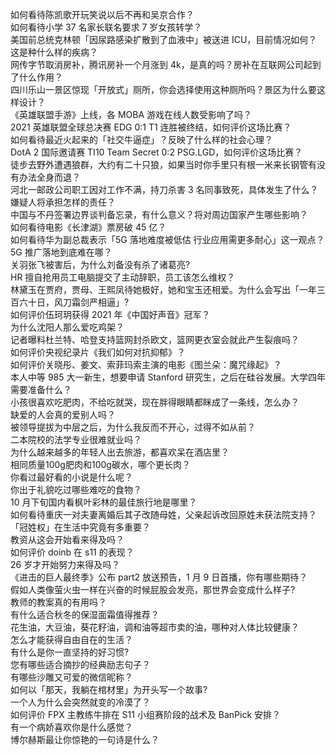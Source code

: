 如何看待陈凯歌开玩笑说以后不再和吴京合作？  
如何看待小学 37 名家长联名要求 7 岁女孩转学？  
美国前总统克林顿「因尿路感染扩散到了血液中」被送进 ICU，目前情况如何？这是种什么样的疾病？  
网传字节取消房补，腾讯房补一个月涨到 4k，是真的吗？房补在互联网公司起到了什么作用？  
四川乐山一景区惊现「开放式」厕所，你会选择使用这种厕所吗？景区为什么要这样设计？  
《英雄联盟手游》上线，各 MOBA 游戏在线人数受影响了吗？  
2021 英雄联盟全球总决赛 EDG 0:1 T1 连胜被终结，如何评价这场比赛？  
如何看待最近火起来的「社交牛逼症」？反映了什么样的社会心理？  
DotA 2 国际邀请赛 TI10 Team Secret 0:2 PSG.LGD，如何评价这场比赛？  
徒步去野外遭遇狼群，大约有二十只狼，如果当时你手里只有根一米来长钢管有没有办法全身而退？  
河北一邮政公司职工因对工作不满，持刀杀害 3 名同事致死，具体发生了什么？嫌疑人将承担怎样的责任？  
中国与不丹签署边界谈判备忘录，有什么意义？将对周边国家产生哪些影响？  
如何看待电影《长津湖》票房破 45 亿？  
如何看待华为副总裁表示「5G 落地难度被低估 行业应用需更多耐心」这一观点？5G 推广落地到底难在哪？  
关羽张飞被害后，为什么刘备没有杀了诸葛亮?  
HR 擅自抢用员工电脑提交了主动辞职，员工该怎么维权？  
林黛玉在贾府，贾母、王熙凤待她极好，她和宝玉还相爱。为什么会写出「一年三百六十日，风刀霜剑严相逼」?  
如何评价伍珂玥获得 2021 年《中国好声音》冠军？  
为什么沈阳人那么爱吃鸡架？  
记者曝料杜兰特、哈登支持篮网封杀欧文，篮网更衣室会就此产生裂痕吗？  
如何评价央视纪录片《我们如何对抗抑郁》？  
如何评价关晓彤、姜文、索菲玛索主演的电影《图兰朵：魔咒缘起》？  
本人中等 985 大一新生，想要申请 Stanford 研究生，之后在硅谷发展。大学四年需要准备什么？  
小孩很喜欢吃肥肉，不给吃就哭，现在胖得眼睛都眯成了一条线，怎么办？  
缺爱的人会真的爱别人吗？  
被领导提拔为中层之后，为什么我反而不开心，过得不如从前？  
二本院校的法学专业很难就业吗？  
为什么越来越多的年轻人出去旅游，都喜欢呆在酒店里？  
相同质量100g肥肉和100g碳水，哪个更长肉？  
你看过最好看的小说是什么呢？  
你出于礼貌吃过哪些难吃的食物？  
10 月下旬国内看枫叶彩林的最佳旅行地是哪里？  
如何看待重庆一对夫妻离婚后其子改随母姓，父亲起诉改回原姓未获法院支持？「冠姓权」在生活中究竟有多重要？  
教资从这会开始看来得及吗？  
如何评价 doinb 在 s11 的表现？  
26 岁才开始努力来得及吗？  
《进击的巨人最终季》公布 part2 放送预告，1 月 9 日首播，你有哪些期待？  
假如人类像萤火虫一样在兴奋的时候屁股会发亮，那世界会变成什么样子?  
教师的教案真的有用吗？  
有什么适合秋冬的保湿面霜值得推荐？  
花生油，大豆油，葵花籽油，调和油等超市卖的油，哪种对人体比较健康？  
怎么才能获得自由自在的生活？  
有什么是你一直坚持的好习惯?  
您有哪些适合摘抄的经典励志句子？  
有哪些沙雕又可爱的微信昵称？  
如何以「那天，我躺在棺材里」为开头写一个故事?  
一个人为什么会突然就变的冷漠了？  
如何评价 FPX 主教练牛排在 S11 小组赛阶段的战术及 BanPick 安排？  
有一个病娇喜欢你是什么感觉？  
博尔赫斯最让你惊艳的一句诗是什么？  

